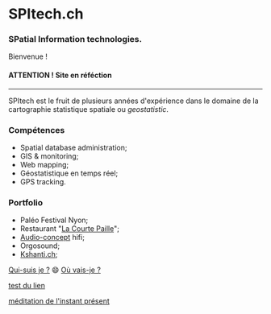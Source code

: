 # SPItech.ch
### SPatial Information technologies.

Bienvenue ! 
#### ATTENTION ! Site en réféction 

------

SPItech est le fruit de plusieurs années d'expérience dans le domaine de la cartographie statistique spatiale ou *geostatistic*.

### Compétences

- Spatial database administration;
- GIS & monitoring;
- Web mapping;
- Géostatistique en temps réel;
- GPS tracking.

### Portfolio

- Paléo Festival Nyon;
- Restaurant "[La Courte Paille](https://www.lacourtepaille.ch)";
- [Audio-concept](https://www.audio-concept.ch) hifi;
- Orgosound;
- [Kshanti.ch](https://www.kshanti.ch);

[Qui-suis je ?](dig.md) :smile: 
[Où vais-je ?](dig.md)

[test du lien](https://drive.infomaniak.com/app/share/102564/25316aeb-cb31-43ae-a933-1bda27a7e6db)

[méditation de l'instant présent](https://drive.infomaniak.com/app/share/102564/4d958725-fdd3-45fa-9c62-675cb39153f9)


